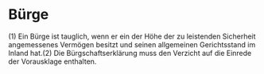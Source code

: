 # Bürge

(1) Ein Bürge ist tauglich, wenn er ein der Höhe der zu leistenden Sicherheit angemessenes Vermögen besitzt und seinen allgemeinen Gerichtsstand im Inland hat.(2) Die Bürgschaftserklärung muss den Verzicht auf die Einrede der Vorausklage enthalten. 

